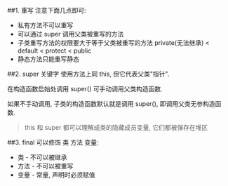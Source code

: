 ##1. 重写
注意下面几点即可:

- 私有方法不可以重写
- 可以通过 super 调用父类被重写的方法
- 子类重写方法的权限要大于等于父类被重写的方法 private(无法继承) < default < protect < public
- 静态方法只能重写静态

##2. super 关键字
使用方法上同 this, 但它代表父类"指针".

在构造函数启始处调用 super() 可手动调用父类构造函数.

如果不手动调用, 子类的构造函数默认就是调用 super(), 即调用父类无参构造函数.

> this 和 super 都可以理解成类的隐藏成员变量, 它们都被保存在堆区

##3. final
可以修饰 类 方法 变量:

- 类 \- 不可以被继承
- 方法 \- 不可以被重写
- 变量 \- 常量, 声明时必须赋值
